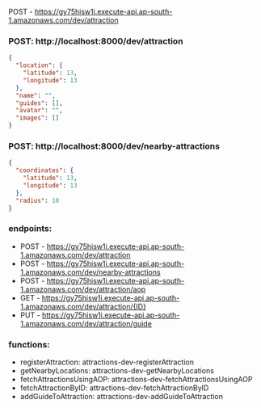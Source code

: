 POST - https://gy75hisw1i.execute-api.ap-south-1.amazonaws.com/dev/attraction

### POST: http://localhost:8000/dev/attraction

```json
{
  "location": {
    "latitude": 13,
    "longitude": 13
  },
  "name": "",
  "guides": [],
  "avatar": "",
  "images": []
}
```

### POST: http://localhost:8000/dev/nearby-attractions

```json
{
  "coordinates": {
    "latitude": 13,
    "longitude": 13
  },
  "radius": 10
}
```

### endpoints:

- POST - https://gy75hisw1i.execute-api.ap-south-1.amazonaws.com/dev/attraction
- POST - https://gy75hisw1i.execute-api.ap-south-1.amazonaws.com/dev/nearby-attractions
- POST - https://gy75hisw1i.execute-api.ap-south-1.amazonaws.com/dev/attraction/aop
- GET - https://gy75hisw1i.execute-api.ap-south-1.amazonaws.com/dev/attraction/{ID}
- PUT - https://gy75hisw1i.execute-api.ap-south-1.amazonaws.com/dev/attraction/guide

### functions:

- registerAttraction: attractions-dev-registerAttraction
- getNearbyLocations: attractions-dev-getNearbyLocations
- fetchAttractionsUsingAOP: attractions-dev-fetchAttractionsUsingAOP
- fetchAttractionByID: attractions-dev-fetchAttractionByID
- addGuideToAttraction: attractions-dev-addGuideToAttraction
